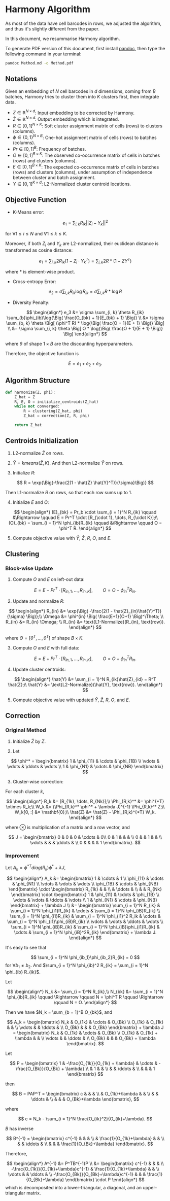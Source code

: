 # Harmony Algorithm

As most of the data have cell barcodes in rows, we adjusted the algorithm, and thus it's slightly different from the paper.

In this document, we resummarise Harmony algorithm.

To generate PDF version of this document, first install [pandoc](https://pandoc.org/installing.html), then type the following command in your terminal:

```bash
pandoc Method.md -o Method.pdf
```

## Notations

Given an embedding of $N$ cell barcodes in $d$ dimensions, coming from $B$ batches, Harmony tries to cluster them into $K$ clusters first, then integrate data.

* $Z \in \mathbb{R}^{N \times d}$: Input embedding to be corrected by Harmony.
* $\hat{Z} \in \mathbb{R}^{N \times d}$: Output embedding which is integrated.
* $R \in [0, 1]^{N \times K}$: Soft cluster assignment matrix of cells (rows) to clusters (columns).
* $\phi \in \{0, 1\}^{N \times B}$: One-hot assignment matrix of cells (rows) to batches (columns).
* $Pr \in [0, 1]^B$: Frequency of batches.
* $O \in [0, 1]^{B \times K}$: The observed co-occurrence matrix of cells in batches (rows) and clusters (columns).
* $E \in [0, 1]^{B \times K}$: The expected co-occurrence matrix of cells in batches (rows) and clusters (columns), under assumption of independence between cluster and batch assignment.
* $Y \in [0, 1]^{K \times d}$: L2-Normalized cluster centroid locations.

## Objective Function

* K-Means error:

$$
e_1 = \sum_{i, k} R_{ik}||Z_i - Y_k||^2
$$

for $\forall 1 \leq i \leq N$ and $\forall 1 \leq k \leq K$.

Moreover, if both $Z_i$ and $Y_k$ are L2-normalized, their euclidean distance is transformed as cosine distance:

$$
e_1 = \sum_{i, k} 2R_{ik}(1 - Z_{i} \cdot Y_{k}^T) = \sum_{i, k} 2R * (1 - Z Y^T)
$$

where $*$ is element-wise product.

* Cross-entropy Error:

$$
e_2 = \sigma \sum_{i, k} R_{ik}\log{R_{ik}} = \sigma \sum_{i, k}R * \log{R}
$$

* Diversity Penalty:

$$
\begin{align*}
e_3 &= \sigma \sum_{i, k} \theta R_{ik} \sum_{b}\phi_{ib}\log{\Big( \frac{O_{bk} + 1}{E_{bk} + 1} \Big)} \\
    &= \sigma \sum_{b, k} \theta \Big[ (\phi^T R) * \log{\Big( \frac{O + 1}{E + 1} \Big)} \Big] \\
    &= \sigma \sum_{i, k} \theta \Big[ O * \log{\Big( \frac{O + 1}{E + 1} \Big)} \Big]
\end{align*}
$$

where $\theta$ of shape $1 \times B$ are the discounting hyperparameters.

Therefore, the objective function is

$$
E = e_1 + e_2 + e_3.
$$

## Algorithm Structure

```python
def harmonize(Z, phi):
    Z_hat = Z
    R, E, O = initialize_centroids(Z_hat)
    while not converged:
        R = clustering(Z_hat, phi)
        Z_hat = correction(Z, R, phi)

    return Z_hat
```

## Centroids Initialization

1. L2-normalize $\hat{Z}$ on rows.

2. $\hat{Y} = kmeans(\hat{Z}, K)$. And then L2-normalize $\hat{Y}$ on rows.

3. Initialize $R$:

$$
R = \exp{\Big(-\frac{2(1 - \hat{Z} \hat{Y}^T)}{\sigma}\Big)}
$$

Then L1-normalize $R$ on rows, so that each row sums up to 1.

4. Initialize $E$ and $O$:

$$
\begin{align*}
(E)_{bk} = Pr_b \cdot \sum_{i = 1}^N R_{ik} \qquad &\Rightarrow \qquad E = Pr^T \cdot [R_{\cdot 1}, \dots, R_{\cdot K}];\\
(O)_{bk} = \sum_{i = 1}^N \phi_{ib}R_{ik} \qquad &\Rightarrow \qquad O = \phi^T R.
\end{align*}
$$

5. Compute objective value with $\hat{Y}$, $\hat{Z}$, $R$, $O$, and $E$.

## Clustering

### Block-wise Update

1. Compute $O$ and $E$ on left-out data:

$$
E = E - Pr^T \cdot [R_{in, 1}, \dots, R_{in, K}], \qquad O = O - \phi_{in}^T R_{in}.
$$

2. Update and normalize $R$:

$$
\begin{align*}
R_{in} &= \exp{\Big( -\frac{2(1 - \hat{Z}_{in}\hat{Y}^T)}{\sigma} \Big)};\\
\Omega &= \phi^{in} \Big( \frac{E+1}{O+1} \Big)^\Theta; \\
R_{in} &= R_{in} \Omega; \\
R_{in} &= \text{L1-Normalize}(R_{in}, \text{row}).
\end{align*}
$$

where $\Theta = [\theta^T, \dots, \theta^T]$ of shape $B \times K$.

3. Compute $O$ and $E$ with full data:

$$
E = E + Pr^T \cdot [R_{in, 1}, \dots, R_{in, K}], \qquad O = O + \phi_{in}^T R_{in}.
$$

4. Update cluster centroids:

$$
\begin{align*}
\hat{Y} &= \sum_{i = 1}^N R_{ik}\hat{Z}_{id} = R^T \hat{Z};\\
\hat{Y} &= \text{L2-Normalize}(\hat{Y}, \text{row}).
\end{align*}
$$

5. Compute objective value with updated $\hat{Y}$, $\hat{Z}$, $R$, $O$, and $E$.

## Correction

### Original Method

1. Initialize $\hat{Z}$ by $Z$.

2. Let

$$
\phi^* = \begin{bmatrix}
1 & \phi_{11} & \cdots & \phi_{1B} \\
\vdots & \vdots & \ddots & \vdots \\
1 & \phi_{N1} & \cdots & \phi_{NB}
\end{bmatrix}
$$

3. Cluster-wise correction:

For each cluster $k$,

$$
\begin{align*}
R_k &= [R_{1k}, \dots, R_{Nk}];\\
\Phi_{R,k}^* &= \phi^{*T} \otimes R_k;\\
W_k &= (\Phi_{R,k}^* \phi^* + \lambda J)^{-1} \Phi_{R,k}^* Z;\\
W_k[0, :] &= \mathbf{0};\\
\hat{Z} &= \hat{Z} - \Phi_{R,k}^{*T} W_k.
\end{align*}
$$

where $\otimes$ is multiplication of a matrix and a row vector, and

$$
J = \begin{bmatrix}
0 & 0 & 0 & \cdots & 0\\
0 & 1 & & & \\
0 &   & 1 & & \\
\vdots &   &   & \ddots & \\
0 & & & & 1
\end{bmatrix}.
$$


### Improvement

Let $A_k = \phi^{*T}diag(R_k)\phi^* + \lambda J$,

$$
\begin{align*}
A_k &= \begin{bmatrix}
1 & \cdots & 1 \\
\phi_{11} & \cdots & \phi_{N1} \\
\vdots & \vdots & \vdots \\
\phi_{1B} & \cdots & \phi_{NB}
\end{bmatrix} \cdot \begin{bmatrix}
R_{1k} & & \\
 & \ddots & \\
 & & R_{Nk}
\end{bmatrix} \cdot \begin{bmatrix}
1 & \phi_{11} & \cdots & \phi_{1B} \\
\vdots & \vdots & \ddots & \vdots \\
1 & \phi_{N1} & \cdots & \phi_{NB}
\end{bmatrix} + \lambda J \\
&= \begin{bmatrix}
\sum_{i = 1}^N R_{ik} & \sum_{i = 1}^N \phi_{i1}R_{ik} & \cdots & \sum_{i = 1}^N \phi_{iB}R_{ik} \\
\sum_{i = 1}^N \phi_{i1}R_{ik} & \sum_{i = 1}^N \phi_{i1}^2 R_ik & \cdots & \sum_{i = 1}^N \phi_{i1}\phi_{iB}R_{ik} \\
\vdots & \vdots & \ddots & \vdots \\
\sum_{i = 1}^N \phi_{iB}R_{ik} & \sum_{i = 1}^N \phi_{iB}\phi_{i1}R_{ik} & \cdots & \sum_{i = 1}^N \phi_{iB}^2R_{ik}
\end{bmatrix} + \lambda J.
\end{align*}
$$

It's easy to see that

$$
\sum_{i = 1}^N \phi_{ib_1}\phi_{ib_2}R_{ik} = 0
$$
for $\forall b_1 \neq b_2$. And $\sum_{i = 1}^N \phi_{ib}^2 R_{ik} = \sum_{i = 1}^N \phi_{ib} R_{ik}$.

Let

$$
\begin{align*}
N_k &= \sum_{i = 1}^N R_{ik},\\
N_{bk} &= \sum_{i = 1}^N \phi_{ib}R_{ik} \qquad \Rightarrow \qquad N = \phi^T R \qquad \Rightarrow \qquad N = O.
\end{align*}
$$

Then we have $N_k = \sum_{b = 1}^B O_{bk}$, and

$$
A_k = \begin{bmatrix}
N_k & O_{1k} & \cdots & O_{Bk} \\
O_{1k} & O_{1k} & & \\
\vdots & & \ddots & \\
O_{Bk} & & & O_{Bk}
\end{bmatrix} + \lambda J = \begin{bmatrix}
N_k & O_{1k} & \cdots & O_{Bk} \\
O_{1k} & O_{1k} + \lambda & & \\
\vdots & & \ddots & \\
O_{Bk} & & & O_{Bk} + \lambda
\end{bmatrix}.
$$

Let

$$
P = \begin{bmatrix}
1 & -\frac{O_{1k}}{O_{1k} + \lambda} & \cdots & -\frac{O_{Bk}}{O_{Bk} + \lambda} \\
 & 1 &  &  \\
 & & \ddots & \\
 & & & 1
\end{bmatrix}
$$

then

$$
B = PAP^T = \begin{bmatrix}
c & & & \\
  & O_{1k}+\lambda & & \\
  & & \ddots & \\
  & & & O_{Bk}+\lambda
\end{bmatrix},
$$

where

$$
c = N_k - \sum_{i = 1}^N \frac{O_{ik}^2}{O_{ik}+\lambda}.
$$

$B$ has inverse

$$
B^{-1} = \begin{bmatrix}
c^{-1} & & & \\
 & \frac{1}{O_{1k}+\lambda} & & \\
 & & \ddots & \\
 & & & \frac{1}{O_{Bk}+\lambda}
\end{bmatrix}.
$$

Therefore,

$$
\begin{align*}
A^{-1} &= P^TB^{-1}P \\
&= \begin{bmatrix}
c^{-1} & & & \\
-\frac{O_{1k}}{O_{1k}+\lambda}c^{-1} & \frac{1}{O_{1k}+\lambda} & & \\
\vdots & & \ddots & \\
-\frac{O_{Bk}}{O_{Bk}+\lambda}c^{-1} & & & \frac{1}{O_{Bk}+\lambda}
\end{bmatrix} \cdot P
\end{align*}
$$
which is decomposited into a lower-triangular, a diagonal, and an upper-triangular matrix.
